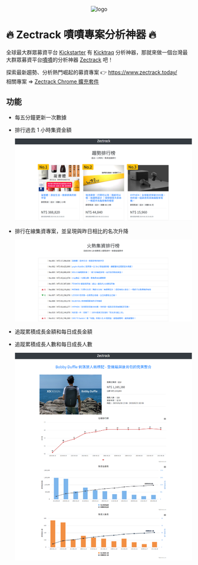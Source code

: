 <p align="center">
  <img src="https://raw.githubusercontent.com/Lianginger/Zectrack/master/public/favicon.ico" alt="logo"/>
</p>

# 🔥 Zectrack 嘖嘖專案分析神器 🔥

全球最大群眾募資平台 [Kickstarter](https://www.kickstarter.com/) 有 [Kicktraq](https://www.kicktraq.com/) 分析神器，那就來做一個台灣最大群眾募資平台[嘖嘖](https://www.zeczec.com/)的分析神器 [Zectrack](https://www.zectrack.today/) 吧！

探索最新趨勢、分析熱門崛起的募資專案 👉 https://www.zectrack.today/  
相關專案 => [Zectrack Chrome 擴充套件](https://github.com/Lianginger/zectrack-extension)

## 功能

- 每五分鐘更新一次數據
- 排行過去 1 小時集資金額

  ![trend-rank](https://github.com/Lianginger/Zectrack/blob/master/public/image/trend-rank.png)

- 排行在線集資專案，並呈現與昨日相比的名次升降

  ![today-rank](https://github.com/Lianginger/Zectrack/blob/master/public/image/today-rank.png)

- 追蹤累積成長金額和每日成長金額
- 追蹤累積成長人數和每日成長人數

  ![project](https://github.com/Lianginger/Zectrack/blob/master/public/image/project.png)
